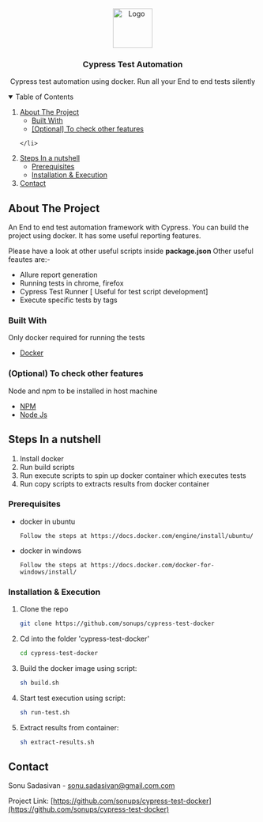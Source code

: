 <!--
*** Thanks for checking out the Best-README-Template. If you have a suggestion
*** that would make this better, please fork the repo and create a pull request
*** or simply open an issue with the tag "enhancement".
*** Thanks again! Now go create something AMAZING! :D
-->



<!-- PROJECT SHIELDS -->
<!--
*** I'm using markdown "reference style" links for readability.
*** Reference links are enclosed in brackets [ ] instead of parentheses ( ).
*** See the bottom of this document for the declaration of the reference variables
*** for contributors-url, forks-url, etc. This is an optional, concise syntax you may use.
*** https://www.markdownguide.org/basic-syntax/#reference-style-links
-->


<!-- PROJECT LOGO -->
<br />
<p align="center">
  <a href="https://github.com/sonups/cypress-test-docker">
    <img src="https://hackernoon.com/hn-images/1*IrV85j4bpBjZocD5jVnCHQ.jpeg" alt="Logo" width="80" height="80">
  </a>
  <h3 align="center">Cypress Test Automation</h3>
  <p align="center">
    Cypress test automation using docker. Run all your End to end tests silently 

</p>



<!-- TABLE OF CONTENTS -->
<details open="open">
  <summary>Table of Contents</summary>
  <ol>
    <li>
      <a href="#about-the-project">About The Project</a>
      <ul>
        <li><a href="#built-with">Built With</a></li>
      </ul>
        <ul>
        <li><a href="#optional-to-check-other-features">[Optional] To check other features</a></li>
      </ul>
      
    </li>
  <li>
      <a href="#steps-in-a-nutshell">Steps In a nutshell</a>
      <ul>
        <li><a href="#prerequisites">Prerequisites</a></li>
        <li><a href="#installation--execution">Installation & Execution</a></li>
      </ul>
    </li>
    <li><a href="#contact">Contact</a></li>
  </ol>
</details>



<!-- ABOUT THE PROJECT -->
## About The Project


An End to end test automation framework with Cypress. You can build the project using docker. It has some useful reporting features.

Please have a look at other useful scripts inside  **package.json**
Other useful feautes are:-
 - Allure report generation
 - Running tests in chrome, firefox 
 - Cypress Test Runner [ Useful for test script development]
 - Execute specific tests by tags 

### Built With

Only docker required for running the tests
* [Docker](https://www.docker.com/)

### (Optional) To check other features
Node and npm to be installed in host machine

* [NPM](https://www.npmjs.com/)
* [Node Js](https://nodejs.org/en/)




<!-- GETTING STARTED -->
## Steps In a nutshell

1. Install docker 
2. Run build scripts 
3. Run execute scripts to spin up docker container which executes tests
4. Run copy scripts to extracts results from docker container

### Prerequisites

* docker in ubuntu 
  ```
  Follow the steps at https://docs.docker.com/engine/install/ubuntu/
  ```

* docker in windows  
  ```
  Follow the steps at https://docs.docker.com/docker-for-windows/install/
  ```

### Installation & Execution

1. Clone the repo
   ```sh
   git clone https://github.com/sonups/cypress-test-docker
   ```
2. Cd into the folder 'cypress-test-docker'
   ```sh
   cd cypress-test-docker
   ```
3. Build the docker image using script:
   ```sh
   sh build.sh
   ```
4. Start test execution using script:
   ```sh
   sh run-test.sh
   ```   
5. Extract results from container:
   ```sh
   sh extract-results.sh
   ```   
   

<!-- CONTACT -->
## Contact

Sonu Sadasivan - sonu.sadasivan@gmail.com.com

Project Link: [https://github.com/sonups/cypress-test-docker](https://github.com/sonups/cypress-test-docker)

